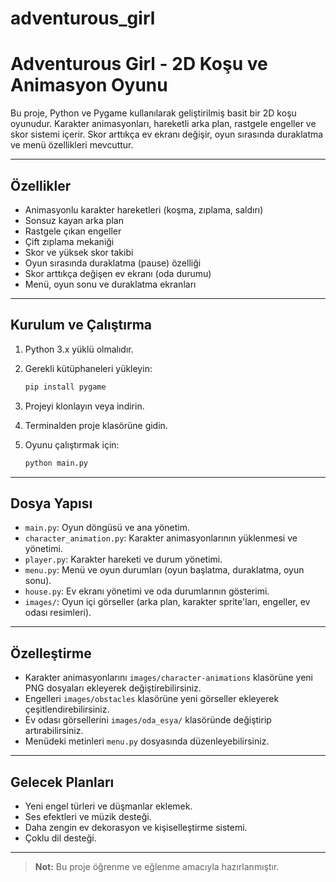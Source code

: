 # adventurous_girl
# Adventurous Girl - 2D Koşu ve Animasyon Oyunu

Bu proje, Python ve Pygame kullanılarak geliştirilmiş basit bir 2D koşu oyunudur. Karakter animasyonları, hareketli arka plan, rastgele engeller ve skor sistemi içerir. Skor arttıkça ev ekranı değişir, oyun sırasında duraklatma ve menü özellikleri mevcuttur.

---

## Özellikler

- Animasyonlu karakter hareketleri (koşma, zıplama, saldırı)
- Sonsuz kayan arka plan
- Rastgele çıkan engeller
- Çift zıplama mekaniği
- Skor ve yüksek skor takibi
- Oyun sırasında duraklatma (pause) özelliği
- Skor arttıkça değişen ev ekranı (oda durumu)
- Menü, oyun sonu ve duraklatma ekranları

---

## Kurulum ve Çalıştırma

1. Python 3.x yüklü olmalıdır.
2. Gerekli kütüphaneleri yükleyin:

    ```bash
    pip install pygame
    ```

3. Projeyi klonlayın veya indirin.
4. Terminalden proje klasörüne gidin.
5. Oyunu çalıştırmak için:

    ```bash
    python main.py
    ```

---

## Dosya Yapısı

- `main.py`: Oyun döngüsü ve ana yönetim.
- `character_animation.py`: Karakter animasyonlarının yüklenmesi ve yönetimi.
- `player.py`: Karakter hareketi ve durum yönetimi.
- `menu.py`: Menü ve oyun durumları (oyun başlatma, duraklatma, oyun sonu).
- `house.py`: Ev ekranı yönetimi ve oda durumlarının gösterimi.
- `images/`: Oyun içi görseller (arka plan, karakter sprite'ları, engeller, ev odası resimleri).

---

## Özelleştirme

- Karakter animasyonlarını `images/character-animations` klasörüne yeni PNG dosyaları ekleyerek değiştirebilirsiniz.
- Engelleri `images/obstacles` klasörüne yeni görseller ekleyerek çeşitlendirebilirsiniz.
- Ev odası görsellerini `images/oda_esya/` klasöründe değiştirip artırabilirsiniz.
- Menüdeki metinleri `menu.py` dosyasında düzenleyebilirsiniz.

---

## Gelecek Planları

- Yeni engel türleri ve düşmanlar eklemek.
- Ses efektleri ve müzik desteği.
- Daha zengin ev dekorasyon ve kişiselleştirme sistemi.
- Çoklu dil desteği.

---

> **Not:** Bu proje öğrenme ve eğlenme amacıyla hazırlanmıştır.

